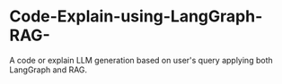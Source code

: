 # Code-Explain-using-LangGraph-RAG-
A code or explain LLM generation based on user's query applying both LangGraph and RAG. 
